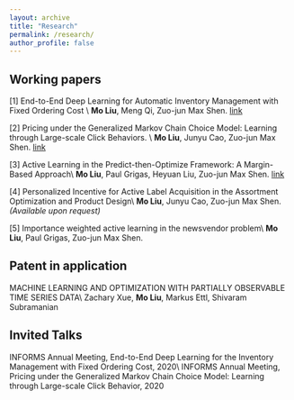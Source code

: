 ```yaml
---
layout: archive
title: "Research"
permalink: /research/
author_profile: false
---
```


## Working papers

[1] End-to-End Deep Learning for Automatic Inventory Management with Fixed Ordering Cost \\
**Mo Liu**, Meng Qi, Zuo-jun Max Shen. [link](https://papers.ssrn.com/sol3/papers.cfm?abstract_id=3888897)


[2] Pricing under the Generalized Markov Chain Choice Model: Learning through Large-scale Click Behaviors. \\
**Mo Liu**, Junyu Cao, Zuo-jun Max Shen. [link](https://papers.ssrn.com/sol3/papers.cfm?abstract_id=4158054)

[3] Active Learning in the Predict-then-Optimize Framework: A Margin-Based Approach\\
**Mo Liu**, Paul Grigas, Heyuan Liu, Zuo-jun Max Shen. [link](http://arxiv.org/abs/2305.06584)

[4] Personalized Incentive for Active Label Acquisition in the Assortment Optimization and Product Design\\
**Mo Liu**, Junyu Cao, Zuo-jun Max Shen. _(Available upon request)_

[5] Importance weighted active learning in the newsvendor problem\\
**Mo Liu**, Paul Grigas, Zuo-jun Max Shen.


## Patent in application

MACHINE LEARNING AND OPTIMIZATION WITH PARTIALLY OBSERVABLE TIME SERIES DATA\\
Zachary Xue, **Mo Liu**, Markus Ettl, Shivaram Subramanian


## Invited Talks

INFORMS Annual Meeting, End-to-End Deep Learning for the Inventory Management with Fixed Ordering Cost, 2020\\
INFORMS Annual Meeting, Pricing under the Generalized Markov Chain Choice Model: Learning through Large-scale Click Behavior, 2020